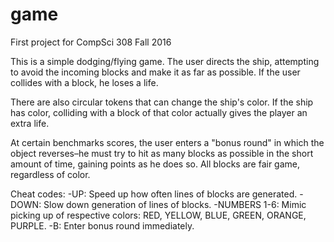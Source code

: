 game
====

First project for CompSci 308 Fall 2016

This is a simple dodging/flying game. The user directs the ship, attempting to avoid the incoming blocks and make it as far as possible. If the user collides with a block, he loses a life.

There are also circular tokens that can change the ship's color. If the ship has color, colliding with a block of that color actually gives the player an extra life.

At certain benchmarks scores, the user enters a "bonus round" in which the object reverses–he must try to hit as many blocks as possible in the short amount of time, gaining points as he does so. All blocks are fair game, regardless of color.

Cheat codes: 
-UP: Speed up how often lines of blocks are generated.
-DOWN: Slow down generation of lines of blocks.
-NUMBERS 1-6: Mimic picking up of respective colors: RED, YELLOW, BLUE, GREEN, ORANGE, PURPLE.
-B: Enter bonus round immediately.